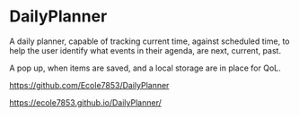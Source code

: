 # DailyPlanner

A daily planner, capable of tracking current time, against scheduled time, to help the user identify what events in their agenda, are next, current, past.


A pop up, when items are saved, and a local storage are in place for QoL. 


https://github.com/Ecole7853/DailyPlanner


https://ecole7853.github.io/DailyPlanner/
